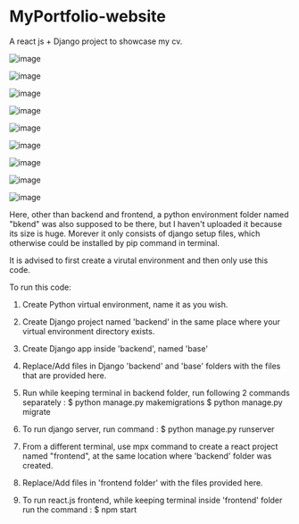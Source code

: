 # MyPortfolio-website

A react js + Django project to showcase my cv.

![image](https://user-images.githubusercontent.com/44753624/171933005-429036d5-9170-4cab-92c4-c2cfe0303bad.png)

![image](https://user-images.githubusercontent.com/44753624/171933439-831cc53a-aad8-404f-92eb-36ae7dbd807b.png)

![image](https://user-images.githubusercontent.com/44753624/171933603-93a87c66-6a44-406f-9c8a-0b3cf875c2c9.png)

![image](https://user-images.githubusercontent.com/44753624/171933658-fdda14ae-594d-4629-8840-79570ab8e869.png)

![image](https://user-images.githubusercontent.com/44753624/171933760-0a9b10da-6473-441e-9548-edd0fe5a490d.png)

![image](https://user-images.githubusercontent.com/44753624/171933216-7ab5593f-4a31-4db4-9c57-9cfacaa4e962.png)

![image](https://user-images.githubusercontent.com/44753624/171933341-366b6493-6c99-4c61-8461-f19082a7cc95.png)

![image](https://user-images.githubusercontent.com/44753624/171933383-0e00c51e-8f86-4e3e-b4fa-f689618f3c83.png)

![image](https://user-images.githubusercontent.com/44753624/171933511-9b6f481c-1868-4940-a705-eb51110e6afa.png)


Here, other than backend and frontend, a python environment folder named "bkend" was also supposed to be there, but I haven't uploaded it because its size is huge. Morever it only consists of django setup files, which otherwise could be installed by pip command in terminal.

It is advised to first create a virutal environment and then only use this code.

To run this code:
1) Create Python virtual environment, name it as you wish.
2) Create Django project named 'backend' in the same place where your virtual environment directory exists.
3) Create Django app inside 'backend', named 'base'
4) Replace/Add files in Django 'backend' and 'base' folders with the files that are provided here.

5) Run while keeping terminal in backend folder, run following 2 commands separately : 
   $ python manage.py makemigrations
   $ python manage.py migrate
 
6) To run django server, run command : $ python manage.py runserver
7) From a different terminal, use mpx command to create a react project named "frontend", at the same location where 'backend' folder was created.
8) Replace/Add files in 'frontend folder' with the files provided here.
9) To run react.js frontend, while keeping terminal inside 'frontend' folder run the command : $ npm start
